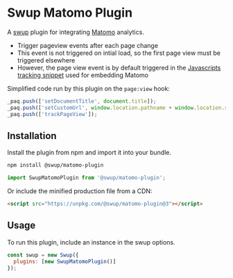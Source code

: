# Swup Matomo Plugin

A [swup](https://swup.js.org) plugin for integrating [Matomo](https://matomo.org/) analytics.

- Trigger pageview events after each page change
- This event is not triggered on intial load, so the first page view must be triggered elsewhere
- However, the page view event is by default triggered in the [Javascripts tracking snippet](https://developer.matomo.org/guides/tracking-javascript-guide) used for embedding Matomo

Simplified code run by this plugin on the `page:view` hook:

```js
_paq.push(['setDocumentTitle', document.title]);
_paq.push(['setCustomUrl', window.location.pathname + window.location.search]);
_paq.push(['trackPageView']);
```

## Installation

Install the plugin from npm and import it into your bundle.

```bash
npm install @swup/matomo-plugin
```

```js
import SwupMatomoPlugin from '@swup/matomo-plugin';
```

Or include the minified production file from a CDN:

```html
<script src="https://unpkg.com/@swup/matomo-plugin@3"></script>
```

## Usage

To run this plugin, include an instance in the swup options.

```javascript
const swup = new Swup({
  plugins: [new SwupMatomoPlugin()]
});
```
